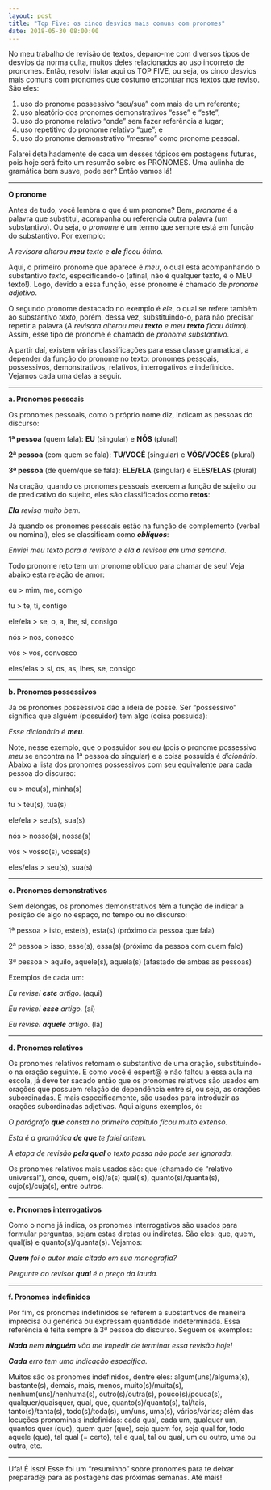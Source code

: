 ```yaml
---
layout: post
title: "Top Five: os cinco desvios mais comuns com pronomes"
date: 2018-05-30 08:00:00
---
```


No meu trabalho de revisão de textos, deparo-me com diversos tipos de desvios da norma culta, muitos deles relacionados ao uso incorreto de pronomes. Então, resolvi listar aqui os TOP FIVE, ou seja, os cinco desvios mais comuns com pronomes que costumo encontrar nos textos que reviso. São eles:

1. uso do pronome possessivo “seu/sua” com mais de um referente;
2. uso aleatório dos pronomes demonstrativos “esse” e “este”;
3. uso do pronome relativo “onde” sem fazer referência a lugar;
4. uso repetitivo do pronome relativo “que”; e
5. uso do pronome demonstrativo “mesmo” como pronome pessoal.

Falarei detalhadamente de cada um desses tópicos em postagens futuras, pois hoje será feito um resumão sobre os PRONOMES. Uma aulinha de gramática bem suave, pode ser? Então vamos lá!

---

**O pronome**

Antes de tudo, você lembra o que é um pronome? Bem, _pronome_ é a palavra que substitui, acompanha ou referencia outra palavra (um substantivo). Ou seja, o _pronome_ é um termo que sempre está em função do substantivo. Por exemplo:

_A revisora alterou **meu** texto e **ele** ficou ótimo._

Aqui, o primeiro pronome que aparece é _meu_, o qual está acompanhando o substantivo _texto_, especificando-o (afinal, não é qualquer texto, é o MEU texto!). Logo, devido a essa função, esse pronome é chamado de _pronome adjetivo_. 

O segundo pronome destacado no exemplo é _ele_, o qual se refere também ao substantivo _texto_, porém, dessa vez, substituindo-o, para não precisar repetir a palavra (_A revisora alterou meu **texto** e meu **texto** ficou ótimo_). Assim, esse tipo de pronome é chamado de _pronome substantivo_.

A partir daí, existem várias classificações para essa classe gramatical, a depender da função do pronome no texto: pronomes pessoais, possessivos, demonstrativos, relativos, interrogativos e indefinidos. Vejamos cada uma delas a seguir.

---

**a. Pronomes pessoais**

Os pronomes pessoais, como o próprio nome diz, indicam as pessoas do discurso:

**1ª pessoa** (quem fala): **EU** (singular) e **NÓS** (plural)

**2ª pessoa** (com quem se fala): **TU/VOCÊ** (singular) e **VÓS/VOCÊS** (plural)

**3ª pessoa** (de quem/que se fala): **ELE/ELA** (singular) e **ELES/ELAS** (plural)

Na oração, quando os pronomes pessoais exercem a função de sujeito ou de predicativo do sujeito, eles são classificados como **retos**:

_**Ela** revisa muito bem._

Já quando os pronomes pessoais estão na função de complemento (verbal ou nominal), eles se classificam como ***oblíquos***:

_Enviei meu texto para a revisora e ela **o** revisou em uma semana._

Todo pronome reto tem um pronome oblíquo para chamar de seu! Veja abaixo esta relação de amor:

eu > mim, me, comigo

tu > te, ti, contigo

ele/ela > se, o, a, lhe, si, consigo

nós > nos, conosco

vós > vos, convosco

eles/elas > si, os, as, lhes, se, consigo

---

**b. Pronomes possessivos**

Já os pronomes possessivos dão a ideia de posse. Ser “possessivo” significa que alguém (possuidor) tem algo (coisa possuída):

_Esse dicionário é **meu**._

Note, nesse exemplo, que o possuidor sou _eu_ (pois o pronome possessivo _meu_ se encontra na 1ª pessoa do singular) e a coisa possuída é _dicionário_. Abaixo a lista dos pronomes possessivos com seu equivalente para cada pessoa do discurso:

eu > meu(s), minha(s)

tu > teu(s), tua(s)

ele/ela > seu(s), sua(s)

nós > nosso(s), nossa(s)

vós > vosso(s), vossa(s)

eles/elas > seu(s), sua(s)

---

**c. Pronomes demonstrativos**

Sem delongas, os pronomes demonstrativos têm a função de indicar a posição de algo no espaço, no tempo ou no discurso:

1ª pessoa > isto, este(s), esta(s) (próximo da pessoa que fala)

2ª pessoa > isso, esse(s), essa(s) (próximo da pessoa com quem falo)

3ª pessoa > aquilo, aquele(s), aquela(s) (afastado de ambas as pessoas)

Exemplos de cada um:

_Eu revisei **este** artigo._ (aqui)

_Eu revisei **esse** artigo._ (aí)

_Eu revisei **aquele** artigo._ (lá)

---

**d. Pronomes relativos**

Os pronomes relativos retomam o substantivo de uma oração, substituindo-o na oração seguinte. E como você é espert@ e não faltou a essa aula na escola, já deve ter sacado então que os pronomes relativos são usados em orações que possuem relação de dependência entre si, ou seja, as orações subordinadas. E mais especificamente, são usados para introduzir as orações subordinadas adjetivas. Aqui alguns exemplos, ó:

_O parágrafo **que** consta no primeiro capítulo ficou muito extenso._

_Esta é a gramática **de que** te falei ontem._

_A etapa de revisão **pela qual** o texto passa não pode ser ignorada._

Os pronomes relativos mais usados são: que (chamado de “relativo universal”), onde, quem, o(s)/a(s) qual(is), quanto(s)/quanta(s), cujo(s)/cuja(s), entre outros.

---

**e. Pronomes interrogativos**

Como o nome já indica, os pronomes interrogativos são usados para formular perguntas, sejam estas diretas ou indiretas. São eles: que, quem, qual(is) e quanto(s)/quanta(s). Vejamos:

_**Quem** foi o autor mais citado em sua monografia?_

_Pergunte ao revisor **qual** é o preço da lauda._

---

**f. Pronomes indefinidos**

Por fim, os pronomes indefinidos se referem a substantivos de maneira imprecisa ou genérica ou expressam quantidade indeterminada. Essa referência é feita sempre à 3ª pessoa do discurso. Seguem os exemplos:

_**Nada** nem **ninguém** vão me impedir de terminar essa revisão hoje!_

_**Cada** erro tem uma indicação específica._

Muitos são os pronomes indefinidos, dentre eles: algum(uns)/alguma(s), bastante(s), demais, mais, menos, muito(s)/muita(s), nenhum(uns)/nenhuma(s), outro(s)/outra(s), pouco(s)/pouca(s), qualquer/quaisquer, qual, que, quanto(s)/quanta(s), tal/tais, tanto(s)/tanta(s), todo(s)/toda(s), um/uns, uma(s), vários/várias; além das locuções pronominais indefinidas: cada qual, cada um, qualquer um, quantos quer (que), quem quer (que), seja quem for, seja qual for, todo aquele (que), tal qual (= certo), tal e qual, tal ou qual, um ou outro, uma ou outra, etc.

---

Ufa! É isso! Esse foi um “resuminho” sobre pronomes para te deixar preparad@ para as postagens das próximas semanas. Até mais!
